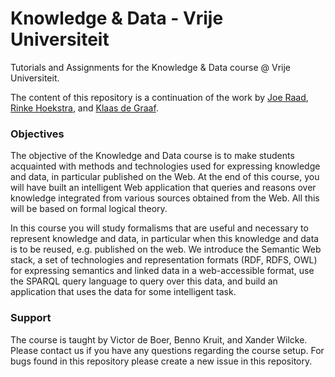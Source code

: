 # Knowledge & Data - Vrije Universiteit

Tutorials and Assignments for the Knowledge &amp; Data course @ Vrije Universiteit.

The content of this repository is a continuation of the work by [Joe Raad](https://github.com/raadjoe), [Rinke Hoekstra](https://github.com/RinkeHoekstra), and [Klaas de Graaf](https://github.com/kadevgraaf).


### Objectives

The objective of the Knowledge and Data course is to make students acquainted with methods and technologies used for expressing knowledge and data, in particular published on the Web. At the end of this course, you will have built an intelligent Web application that queries and reasons over knowledge integrated from various sources obtained from the Web. All this will be based on formal logical theory.

In this course you will study formalisms that are useful and necessary to represent knowledge and data, in particular when this knowledge and data is to be reused, e.g. published on the web. We introduce the Semantic Web stack, a set of technologies and representation formats (RDF, RDFS, OWL) for expressing semantics and linked data in a web-accessible format, use the SPARQL query language to query over this data, and build an application that uses the data for some intelligent task.

### Support

The course is taught by Victor de Boer, Benno Kruit, and Xander Wilcke. Please contact us if you have any questions regarding the course setup. For bugs found in this repository please create a new issue in this repository.
